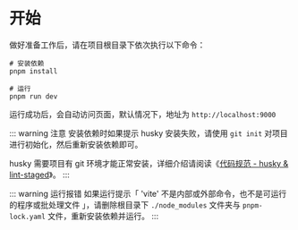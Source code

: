 # 开始

做好准备工作后，请在项目根目录下依次执行以下命令：

```bash:no-line-numbers
# 安装依赖
pnpm install

# 运行
pnpm run dev
```

运行成功后，会自动访问页面，默认情况下，地址为 `http://localhost:9000`

::: warning 注意
安装依赖时如果提示 husky 安装失败，请使用 `git init` 对项目进行初始化，然后重新安装依赖即可。

husky 需要项目有 git 环境才能正常安装，详细介绍请阅读《[代码规范 - husky & lint-staged](coding-standard.md#husky-lint-staged)》。
:::

::: warning 运行报错
如果运行提示「 'vite' 不是内部或外部命令，也不是可运行的程序或批处理文件 」，请删除根目录下 `./node_modules` 文件夹与 `pnpm-lock.yaml` 文件，重新安装依赖并运行。
:::